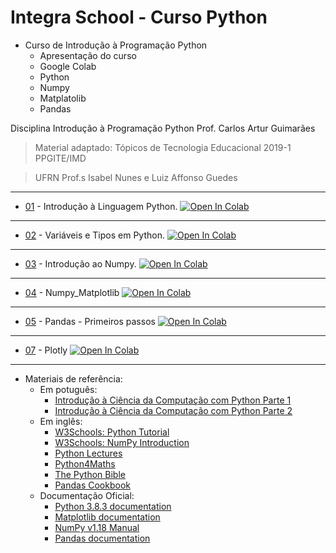 # Integra School - Curso Python
- Curso de Introdução à Programação Python
  - Apresentação do curso
  - Google Colab
  - Python
  - Numpy
  - Matplatolib 
  - Pandas

Disciplina Introdução à Programação Python
Prof. Carlos Artur Guimarães

> Material adaptado: Tópicos de Tecnologia Educacional  2019-1 PPGITE/IMD 

> UFRN Prof.s Isabel Nunes e Luiz Affonso Guedes

---

* [01](Aula_1_Python.ipynb) - Introdução à Linguagem Python. [![Open In Colab](https://colab.research.google.com/assets/colab-badge.svg)](https://colab.research.google.com/github/arturgmrs/integraschoolpython/blob/master/Aula_1_Python.ipynb)

---

* [02](Aula_2_Python.ipynb) - Variáveis e Tipos em Python. [![Open In Colab](https://colab.research.google.com/assets/colab-badge.svg)](https://colab.research.google.com/github/arturgmrs/integraschoolpython/blob/master/Aula_2_Python.ipynb)

---

* [03](Aula_3_Numpy.ipynb) - Introdução ao Numpy. [![Open In Colab](https://colab.research.google.com/assets/colab-badge.svg)](https://colab.research.google.com/github/arturgmrs/integraschoolpython/blob/master/Aula_3_Numpy.ipynb)

---

* [04](Aula_4_Numpy_Matplotib.ipynb) - Numpy_Matplotlib [![Open In Colab](https://colab.research.google.com/assets/colab-badge.svg)](https://colab.research.google.com/github/arturgmrs/integraschoolpython/blob/master/Aula_4_Numpy_Matplotib.ipynb)

---

* [05](Aula_5_Pandas.ipynb) - Pandas - Primeiros passos [![Open In Colab](https://colab.research.google.com/assets/colab-badge.svg)](https://colab.research.google.com/github/arturgmrs/integraschoolpython/blob/master/Aula_5_Pandas.ipynb)

---

* [07](Aula_7_Plotly.ipynb) - Plotly [![Open In Colab](https://colab.research.google.com/assets/colab-badge.svg)](https://colab.research.google.com/github/arturgmrs/integraschoolpython/blob/master/Aula_7_Plotly.ipynb)

---
* Materiais de referência:
  * Em potuguês:
    * [Introdução à Ciência da Computação com Python Parte 1](https://www.coursera.org/learn/ciencia-computacao-python-conceitos)
    * [Introdução à Ciência da Computação com Python Parte 2](https://www.coursera.org/learn/ciencia-computacao-python-conceitos-2)
  * Em inglês:
    * [W3Schools: Python Tutorial](https://www.w3schools.com/python/)
    * [W3Schools: NumPy Introduction](https://www.w3schools.com/python/numpy_intro.asp)
    * [Python Lectures](https://github.com/rajathkmp/Python-Lectures.git)
    * [Python4Maths](https://gitlab.erc.monash.edu.au/andrease/Python4Maths.git)
    * [The Python Bible](https://www.udemy.com/the-python-bible/)
    * [Pandas Cookbook](https://github.com/PacktPublishing/Pandas-Cookbook)
  * Documentação Oficial:
    * [Python 3.8.3 documentation](https://docs.python.org/3/)
    * [Matplotlib documentation](https://matplotlib.org/contents.html)
    * [NumPy v1.18 Manual](https://numpy.org/doc/stable/)
    * [Pandas documentation](https://pandas.pydata.org/docs/)
